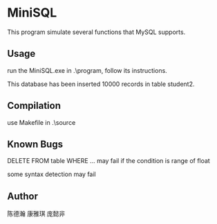 # MiniSQL

This program simulate several functions that MySQL supports.

## Usage

run the MiniSQL.exe in .\program, follow its instructions.

This database has been inserted 10000 records in table student2.

## Compilation

use Makefile in .\source

## Known Bugs

DELETE FROM table WHERE ... may fail if the condition is range of float

some syntax detection may fail

## Author

陈德瀚 康雅琪 庞懿非

